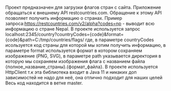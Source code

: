 Проект предназначен для загрузки флагов стран с сайта. 
Приложение обращаться к внешнему API restcountries.com. Обращение к этому API позволяет получить информацию о странах. Пример запроса:https://restcountries.com/v2/alpha?codes=np - выводит всю информацию о стране Nepal. В проекте используется запрос localhost:2345/country?countryCodes={code}&format={code}&path=C:/tmp/countries/flags/ где, в параметре countryCodes исользуется код страны для которой мы хотим получить информацию, в параметре format используется формат в котором сохраняем изображение (PNG, SVG), в параметре path указывается директория в которую мы сохраняем изображения флага с названием файла {полное_название_страны}.{формат_файла}.
В проекте используется HttpClient т.к эта библиотека входит в Java 11 и никаких доп зависимостей не надо для неё, она отлично подходит для наших целей
Весь код находится в ветке master.
